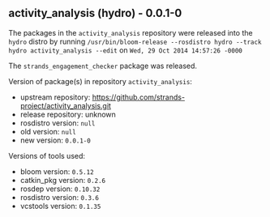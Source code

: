 ## activity_analysis (hydro) - 0.0.1-0

The packages in the `activity_analysis` repository were released into the `hydro` distro by running `/usr/bin/bloom-release --rosdistro hydro --track hydro activity_analysis --edit` on `Wed, 29 Oct 2014 14:57:26 -0000`

The `strands_engagement_checker` package was released.

Version of package(s) in repository `activity_analysis`:
- upstream repository: https://github.com/strands-project/activity_analysis.git
- release repository: unknown
- rosdistro version: `null`
- old version: `null`
- new version: `0.0.1-0`

Versions of tools used:
- bloom version: `0.5.12`
- catkin_pkg version: `0.2.6`
- rosdep version: `0.10.32`
- rosdistro version: `0.3.6`
- vcstools version: `0.1.35`


